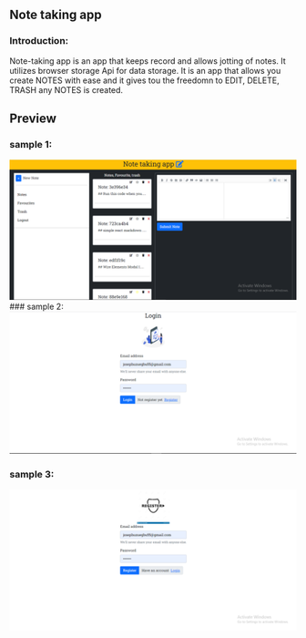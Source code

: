 ## Note taking app

### Introduction:
Note-taking app is an app that keeps record and allows jotting of notes. It utilizes browser storage Api for data storage.
It is an app that allows you create NOTES with ease and it gives tou the freedomn to EDIT, DELETE, TRASH any  NOTES is created. 

## Preview

### sample 1:
<img src='public/preview_img/Screenshot_1.png' alt='note_take image' />
<!-- {process.env.PUBLIC_URL + '/yourPathHere.jpg'} -->
### sample 2:
<img src='public/preview_img/Screenshot_2.png' alt='note_take image'>

### sample 3:
<img src='public/preview_img/Screenshot_3.png' alt='note_take image'>